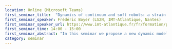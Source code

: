 ```yaml
---
location: Online (Microsoft Teams)
first_seminar_title:  "Dynamics of continuum and soft robots: a strain parametrization based approach"
first_seminar_speaker: Frédéric Boyer (LS2N, IMT-Atlantique, Nantes)
first_seminar_speaker_url: https://www.imt-atlantique.fr/fr/formation/parcours-et-portraits/frederic-boyer
first_seminar_time: 14:00 - 15:00
first_seminar_abstract: "In this seminar we propose a new dynamic model of Cosserat beams in view of its application to continuum and soft robotics manipulation and locomotion. In contrast to usual approaches, it is based on the non-linear parametrization of the beam shape by its strain fields and their reduction on a functional basis of strain modes. While remaining geometrically exact, the approach provides us with a minimal set of ordinary differential equations in the usual Lagrange matrix form that can be exploited for analysis and control design. Inspired from rigid robotics, the calculation of the matrices of this Lagrangian model is performed with a new reduced inverse Newton-Euler algorithm. To assess the approach, this Lagrangian model is compared against a well validated finite elements method through several benches of non-linear structural statics and dynamics, as well as applied to the control of a simplified multi-segment continuum arm."
category: seminar
---
```


